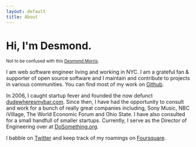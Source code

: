 ```yaml
---
layout: default
title: About
---
```


# Hi, I'm Desmond.

<small>Not to be confused with this <a href="http://en.wikipedia.org/wiki/Desmond_Morris" target="_blank">Desmond Morris</a>.</small>

I am web software engineer living and working in NYC.  I am a grateful fan & supporter of open source software and I maintain and contribute to projects in various communities.  You can find most of my work on <a href="http://github.com/desmondmorris" target="_blank">Github</a>.

In 2006, I caught startup fever and founded the now defunct <a href="http://dudewheresmybar.com" target="_blank">dudewheresmybar.com</a>.  Since then, I have had the opportunity to consult and work for a bunch of really great companies including, Sony Music, NBC iVillage, The World Economic Forum and Ohio State.  I have also consulted for a small handfull of smaller startups.  Currently, I serve as the Director of Engineering over at <a href="http://dosomething.org" target="_blank">DoSomething.org</a>.

I babble on <a href="http://twitter.com/desmondmorris" target="_blank">Twitter</a> and keep track of my roamings on <a href="https://foursquare.com/desmondmorris" target="_blank">Foursquare</a>.
